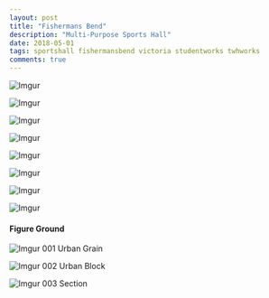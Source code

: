 ```yaml
---
layout: post
title: "Fishermans Bend"
description: "Multi-Purpose Sports Hall"
date: 2018-05-01
tags: sportshall fishermansbend victoria studentworks twhworks
comments: true
---
```

![Imgur](https://i.imgur.com/OjkNZZK.png)

![Imgur](https://i.imgur.com/MWB6u6A.png)

![Imgur](https://i.imgur.com/c6t4586.png)

![Imgur](https://i.imgur.com/Q9sh3Vt.png)

![Imgur](https://i.imgur.com/f6VRJwE.png)

![Imgur](https://i.imgur.com/Bzyznly.png)

![Imgur](https://i.imgur.com/gziNvhn.png)

![Imgur](https://i.imgur.com/fYHRhB8.png)



#### Figure Ground

![Imgur](https://i.imgur.com/Geq2dvR.png)
001 Urban Grain

![Imgur](https://i.imgur.com/Ei8xIij.png)
002 Urban Block

![Imgur](https://i.imgur.com/XITv8ZC.png)
003 Section
